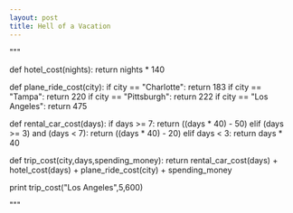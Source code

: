 ```yaml
---
layout: post
title: Hell of a Vacation
---
```

"""

def hotel_cost(nights):
    return nights * 140

def plane_ride_cost(city):
    if city == "Charlotte":
        return 183
    if city == "Tampa":
        return 220
    if city == "Pittsburgh":
        return 222
    if city == "Los Angeles":
        return 475
        
def rental_car_cost(days):
    if days >= 7:
        return ((days * 40) - 50)
    elif (days >= 3) and (days < 7):
        return ((days * 40) - 20)
    elif days < 3:
        return days * 40
        
def trip_cost(city,days,spending_money):
    return rental_car_cost(days) + hotel_cost(days) + plane_ride_cost(city) + spending_money
 
print trip_cost("Los Angeles",5,600)

"""
